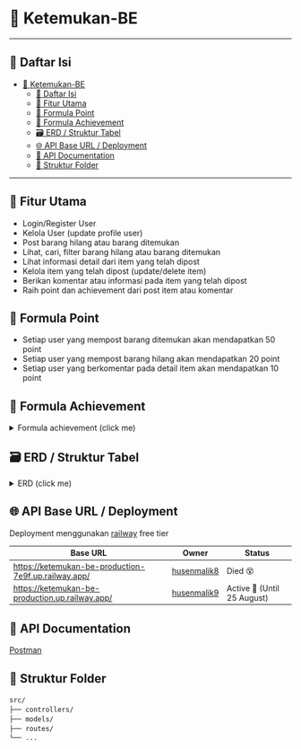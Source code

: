 # 🔎 Ketemukan-BE

---

## 📑 Daftar Isi

- [🔎 Ketemukan-BE](#-ketemukan-be)
  - [📑 Daftar Isi](#-daftar-isi)
  - [🚀 Fitur Utama](#-fitur-utama)
  - [🧮 Formula Point](#-formula-point)
  - [🧮 Formula Achievement](#-formula-achievement)
  - [🗃️ ERD / Struktur Tabel](#️-erd--struktur-tabel)
  - [🌐 API Base URL / Deployment](#-api-base-url--deployment)
  - [📖 API Documentation](#-api-documentation)
  - [📁 Struktur Folder](#-struktur-folder)

---

## 🚀 Fitur Utama

- Login/Register User
- Kelola User (update profile user)
- Post barang hilang atau barang ditemukan
- Lihat, cari, filter barang hilang atau barang ditemukan
- Lihat informasi detail dari item yang telah dipost
- Kelola item yang telah dipost (update/delete item)
- Berikan komentar atau informasi pada item yang telah dipost
- Raih point dan achievement dari post item atau komentar

## 🧮 Formula Point

- Setiap user yang mempost barang ditemukan akan mendapatkan 50 point
- Setiap user yang mempost barang hilang akan mendapatkan 20 point
- Setiap user yang berkomentar pada detail item akan mendapatkan 10 point

## 🧮 Formula Achievement

<details>
<summary>Formula achievement (click me)</summary>

| No  | Name                | Description                                                             | Condition Type | Condition Value |
| --- | ------------------- | ----------------------------------------------------------------------- | -------------- | --------------- |
| 1   | Bounty Hunter       | Kamu sudah berhasil menemukan 10 barang — pencarianmu dimulai!          | found_items    | 10              |
| 2   | Sharp Eye           | Matamu tajam! Kamu berhasil menemukan 20 barang.                        | found_items    | 20              |
| 3   | Tracking Master     | Kamu adalah ahli dalam menemukan barang — 50 pencapaian hebat!          | found_items    | 50              |
| 4   | Legend of the Found | Kamu adalah legenda di dunia barang hilang. Tak tertandingi.            | found_items    | 100             |
| 5   | Where Is It?        | "Loh, ilang lagi?" — kayaknya kamu kurang update sama barang sendiri 😅 | lost_items     | 5               |
| 6   | The Forgetful       | Kamu dan barangmu tampaknya sering beda jalan. Hati-hati, ya!           | lost_items     | 10              |
| 7   | Lost Master         | Saat orang lain kehilangan kunci, kamu kehilangan satu kota.            | lost_items     | 20              |
| 8   | Help me!            | Kamu perlu GPS buat hidupmu sendiri. 100 kali kehilangan, serius? 😭    | lost_items     | 100             |
| 9   | Helpful Citizen     | Baru 5 komentar, tapi udah mulai peduli. Warga yang layak dicontoh 👍   | comments       | 5               |
| 10  | Quick Responder     | Gak perlu disuruh, langsung bantu jawab. Mantap!                        | comments       | 10              |
| 11  | Lost & Found Friend | Kamu selalu hadir waktu orang lain kehilangan. Baik banget sih 😢       | comments       | 20              |
| 12  | Comment Champion    | Kamu udah kayak admin, tapi tanpa gaji. Tetap setia bantuin! 🫡          | comments       | 50              |
| 13  | Keyboard Hero       | Menolong tanpa jubah, cuma modal keyboard dan niat baik 💻              | comments       | 75              |
| 14  | Golden Citizen      | Kamu layak dikasih penghargaan RT. Seratus komentar penuh empati 🥇     | comments       | 100             |

</details>

## 🗃️ ERD / Struktur Tabel

<details>
<summary>ERD (click me)</summary>

![Tampilan Awal](./ERD.png)

</details>

## 🌐 API Base URL / Deployment

Deployment menggunakan [railway](https://railway.com/) free tier

| Base URL                                             | Owner                                         | Status                      |
| ---------------------------------------------------- | --------------------------------------------- | --------------------------- |
| https://ketemukan-be-production-7e9f.up.railway.app/ | [husenmalik8](https://github.com/husenmalik8) | Died 😵                     |
| https://ketemukan-be-production.up.railway.app/      | [husenmalik9](https://github.com/husenmalik9) | Active 🙂 (Until 25 August) |

## 📖 API Documentation

[Postman](https://documenter.getpostman.com/view/9925894/2sB3B8tDZV)

## 📁 Struktur Folder

```bash
src/
├── controllers/
├── models/
├── routes/
└── ...
```
